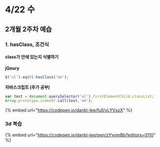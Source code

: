 # 4/22 수

## 2개월 2주차 예습

### 1. hasClass, 조건식

#### class가 안에 있는지 식별하기

**jQeury**

```javascript
$('ul').eq(0).hasClass('on');
```

**자바스크립트 \(추가 공부\)**

```javascript
var test = document.querySelector('ul').firstElementChild.classList;
Array.prototype.indexOf.call(test,'on');
```

{% embed url="https://codepen.io/danbi-lee/full/yLYVxzX" %}

### 3d 복습

{% embed url="https://codepen.io/danbi-lee/pen/zYvomBb?editors=0110" %}



